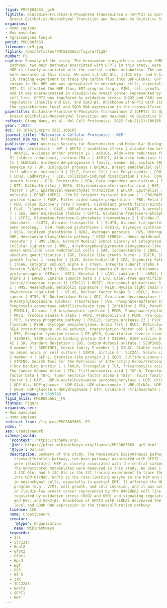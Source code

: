 ```yaml
---
figid: PMC8803663__gr9
figtitle: Glutamine-Fructose-6-Phosphate Transaminase 2 (GFPT2) Is Upregulated in
  Breast Epithelial–Mesenchymal Transition and Responds to Oxidative Stress
organisms:
- Homo sapiens
- Mus musculus
- Agriosomyces longus
pmcid: PMC8803663
filename: gr9.jpg
figlink: /pmc/articles/PMC8803663/figure/fig9/
number: F9
caption: Summary of the study. The hexosamine biosynthesis pathway (HBP) and transsulfuration
  pathway, two main pathways associated with GFPT2 in this study, were illustrated.
  HBP is closely associated with the central carbon metabolism. The underscored metabolites
  were measured in this study. We used 1,2-13C Glc, 1-13C Gln, and 5-13C Gln in the
  13C tracing experiment to trace the carbon flux into UDP-GlcNAc. GFPT2 is the rate-limiting
  enzyme in the HBP and was upregulated in mesenchymal cells, especially in partial
  EMT. It affected the HBP flux, EMT program (e.g., VIM), cell growth, and cell invasion,
  and it was overexpressed in claudin-low breast cancer represented by the D492HER2
  cell line. GFPT2 was regulated by oxidative stress (H2O2 and GSH) and signaling
  regulators (insulin and EGF, and GSK3-β). Knockdown of GFPT2 with siRNAs decreased
  the cystathionine level and SQOR RNA expression in the transsulfuration pathway.
papertitle: Glutamine-Fructose-6-Phosphate Transaminase 2 (GFPT2) Is Upregulated in
  Breast Epithelial–Mesenchymal Transition and Responds to Oxidative Stress.
reftext: Qiong Wang, et al. Mol Cell Proteomics. 2022 Feb;21(2):100185.
year: '2022'
doi: 10.1016/j.mcpro.2021.100185
journal_title: 'Molecular & Cellular Proteomics : MCP'
journal_nlm_ta: Mol Cell Proteomics
publisher_name: American Society for Biochemistry and Molecular Biology
keywords: proteomics | EMT | GFPT2 | oxidative stress | claudin-low breast cancer
  | AKAP12, A-kinase anchor protein 12 | AKR1B1, Aldo-keto reductase family 1, member
  B1 (aldose reductase), isoform CRA_a | AKR1C1, Aldo-keto reductase family 1, member
  C1 | ALDH1A3, Aldehyde dehydrogenase 1 family, member A3, isoform CRA_a | ANXA3,
  Annexin A3 | BP, Biological process | BRENCs, Breast endothelial cells | CADM3,
  Cell adhesion molecule 3 | CCLE, Cancer Cell Line Encyclopedia | CDH1, Cadherin-1
  | CDH2, Cadherin-2 | CID, Collision-induced dissociation | CTGF, Connective tissue
  growth factor | DCD, Dermicidin | DDA, Data-dependent acquisition | DSP, Desmoplakin
  | DTT, Dithiothreitol | EDTA, Ethylenediaminetetraacetic acid | EGF, Epidermal growth
  factor | EMT, Epithelial-mesenchymal transition | EPCAM, Epithelial cell adhesion
  molecule | ERBB2 (HER2), Erb-B2 receptor tyrosine kinase 2 | ERK/MAPK, Mitogen-activated
  protein kinase | FASP, Filter-aided sample preparation | FBS, Fetal bovine serum
  | FDR, False discovery rate | FGFBP1, Fibroblast growth factor-binding protein 1
  | FLNC, Filamin-C | GALE, UDP-glucose 4-epimerase | GALNT7, N-acetylgalactosaminyltransferase
  7 | GES, Gene expression studies | GFPT1, Glutamine-fructose-6-phosphate aminotransferase
  1 | GFPT2, Glutamine-fructose-6-phosphate transaminase 2 | GlcNAc-P, N-acetylglucosamine
  phosphate | GLUT1, Glucose transporter 1 | GLUT4, Glucose transporter type 4 | GO,
  Gene ontology | GSH, Reduced glutathione | GSK3-β, Glycogen synthase kinase 3 beta
  | GSSG, Oxidized glutathione | H2O2, Hydrogen peroxide | H2S, Hydrogen sulfide |
  HBP, Hexosamine biosynthesis pathway | HER2 (ERBB2), Human epidermal growth factor
  receptor 2 | HMS LINCS, Harvard Medical School Library of Integrated Network-based
  Cellular Signatures | HPDL, 4-hydroxyphenylpyruvate dioxygenase-like protein | HUVECs,
  Human umbilical vein endothelial cells | IAA, Iodoacetamide | iBAQ, Intensity-based
  absolute quantification | IGF, Insulin like growth factor | IGF1R, Insulin like
  growth factor 1 receptor | IL18, Interleukin-18 | IPA, Ingenuity Pathway Analysis
  | ITGA6, Integrin subunit alpha 6 | ITGB4, Integrin subunit alpha 4 | K5/6/8/14/19,
  Keratin 5/6/8/14/19 | KEGG, Kyoto Encyclopedia of Genes and Genomes | KRAS, KRAS
  proto-oncogene, GTPase | KRT1, Keratin 1 | LAD1, Ladinin-1 | LAMA3, Laminin subunit
  alpha 3 | LAMB3, Laminin subunit beta 3 | LFQ, Label-free quantification | LKB1,
  Serine/threonine kinase 11 (STK11) | MGST1, Microsomal glutathione S-transferase
  1 | MMS, Mesenchymal metabolic signature | MYL9, Myosin light chain 9 | NDRG1, N-Myc
  downstream regulated 1 | NF-κB, Nuclear factor kappa B | NSCLC, Non-small-cell lung
  cancer | NT5E, 5′-Nucleotidase Ecto | ODC, Ornithine decarboxylase | OGT, O-Linked
  N-Acetylglucosamine (GlcNAc) Transferase | PBS, Phosphate-buffered saline | PCSK1N,
  Proprotein convertase subtilisin/kexin type 1 Inhibitor | PFA, Paraformaldehyde
  | PGM2L1, Glucose 1,6-bisphosphate synthase | PGM3, Phosphoacetylglucosamine mutase
  | PKCα, Protein kinase C alpha | PKP2, Plakophilin-2 | POMC, Pro-opiomelanocortin
  | PPP, Pentose phosphate pathway | PRSS23, Serine protease 23 | PVDF, Polyvinylidene
  fluoride | PYGB, Glycogen phosphorylase, brain form | RCN3, Reticulocalbin 3 | RELA,
  RELA Proto-Oncogene, NF-κB subunit, transcription factor p65 | RT, Room temperature
  | RTK, Receptor tyrosine kinase | RT-qPCR, Quantitative reverse transcription PCR
  | S100A14, S100 calcium binding protein A14 | S100A2, S100 calcium binding protein
  A2 | SD, Standard deviation | SDS, Sodium dodecyl sulfate | SERPINB5, Serpin family
  B member 5 | SERPINE1, Serpin family E member 1 | SILAC, Stable isotope labeling
  by amino acids in cell culture | SIRT6, Sirtuin 6 | SLC2A4, Solute carrier family
  2 member 4 | SLP-2, Stomatin-like protein 2 | SQOR, Sulfide:quinone oxidoreductase
  | STRING, Search Tool for the Retrieval of Interacting Genes/Proteins | sXBP1, Spliced
  X-box binding protein 1 | TAGLN, Transgelin | TCA, Tricarboxylic acid cycle | TCGA,
  The Cancer Genome Atlas | TFA, Trifluoroacetic acid | TGF-β, Transforming growth
  factor beta | TNFα, Tumor necrosis factor alpha | TWIST, Twist family BHLH transcription
  factor 1 | UAP1, UDP-N-acetylhexosamine pyrophosphorylase | UDP, Uridine diphosphate
  | UDP-Glc, UDP-glucose | UDP-GlcA, UDP-glucuronate | UDP-GlcNAc, UDP-N-acetylglucosamine
  | UGDH, UDP-glucose 6-dehydrogenase | UTP, Uridine-5′-triphosphate | VIM, Vimentin
automl_pathway: 0.9335788
figid_alias: PMC8803663__F9
figtype: Figure
organisms_ner:
- Mus musculus
- Homo sapiens
redirect_from: /figures/PMC8803663__F9
ndex: ''
seo: CreativeWork
schema-jsonld:
  '@context': https://schema.org/
  '@id': https://pfocr.wikipathways.org/figures/PMC8803663__gr9.html
  '@type': Dataset
  description: Summary of the study. The hexosamine biosynthesis pathway (HBP) and
    transsulfuration pathway, two main pathways associated with GFPT2 in this study,
    were illustrated. HBP is closely associated with the central carbon metabolism.
    The underscored metabolites were measured in this study. We used 1,2-13C Glc,
    1-13C Gln, and 5-13C Gln in the 13C tracing experiment to trace the carbon flux
    into UDP-GlcNAc. GFPT2 is the rate-limiting enzyme in the HBP and was upregulated
    in mesenchymal cells, especially in partial EMT. It affected the HBP flux, EMT
    program (e.g., VIM), cell growth, and cell invasion, and it was overexpressed
    in claudin-low breast cancer represented by the D492HER2 cell line. GFPT2 was
    regulated by oxidative stress (H2O2 and GSH) and signaling regulators (insulin
    and EGF, and GSK3-β). Knockdown of GFPT2 with siRNAs decreased the cystathionine
    level and SQOR RNA expression in the transsulfuration pathway.
  license: CC0
  name: CreativeWork
  creator:
    '@type': Organization
    name: WikiPathways
  keywords:
  - Itk
  - Slc22a3
  - Gnat2
  - Gfpt2
  - Gfpt1
  - Hps3
  - Egf
  - H20
  - H2-S
  - ITK
  - SLC22A3
  - GFPT2
  - GFPT1
  - EGF
---
```

